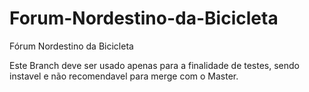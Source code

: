 # Forum-Nordestino-da-Bicicleta
Fórum Nordestino da Bicicleta

Este Branch deve ser usado apenas para a finalidade de testes, sendo instavel e não recomendavel para merge com o Master.
